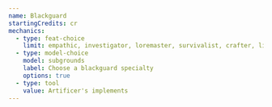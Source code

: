 ```yaml
---
name: Blackguard
startingCredits: cr
mechanics:
  - type: feat-choice
    limit: empathic, investigator, loremaster, survivalist, crafter, linguist, formfighting dabbler, force-sensitive
  - type: model-choice
    model: subgrounds
    label: Choose a blackguard specialty
    options: true
  - type: tool
    value: Artificer's implements
---
```

